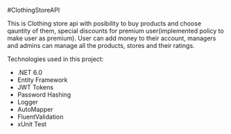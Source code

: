 #ClothingStoreAPI

This is Clothing store api with posibility to buy products and choose qauntity of them,
special discounts for premium user(implemented policy to make user as premium).
User can add money to their account, managers and admins can manage all the products,
stores and their ratings.

Technologies used in this project:
- .NET 6.0
- Entity Framework
- JWT Tokens
- Password Hashing
- Logger
- AutoMapper
- FluentValidation
- xUnit Test
